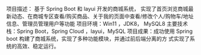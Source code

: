 项目描述：  基于  Spring Boot  和 layui 开发的商城系统， 实现了首页浏览商城最新动态、在商城专区查看/购买商品、关于我的页面中查看/修改个人/购物车/地址信息、管理员管理用户等功能
     项目环境：Win11 ，JDK8， MySQL8
     主要技术栈：Spring Boot，Spring Cloud ，layui，MySQL
     项目成果：成功使用 Spring boot 构建了商城系统，实现了多种功能模块，并通过前后端分离的方 式实现了系统的高效、稳定运行。
